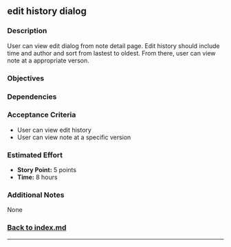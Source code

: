 ## edit history dialog

### Description

User can view edit dialog from note detail page. Edit history should include time and author and sort from lastest to oldest. From there, user can view note at a appropriate verson.

### Objectives



### Dependencies


### Acceptance Criteria

- User can view edit history
- User can view note at a specific version


### Estimated Effort

- **Story Point:** 5 points
- **Time:** 8 hours

### Additional Notes

None

### [Back to index.md](../index.md#task-list)

---

